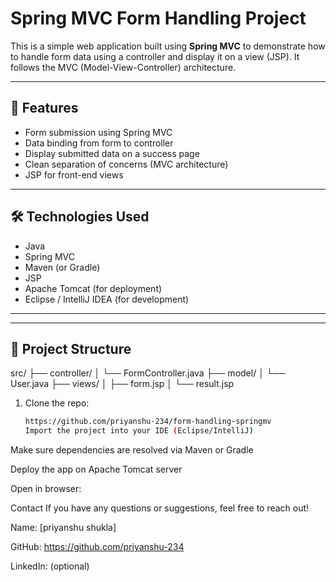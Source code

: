 # Spring MVC Form Handling Project

This is a simple web application built using **Spring MVC** to demonstrate how to handle form data using a controller and display it on a view (JSP). It follows the MVC (Model-View-Controller) architecture.

---

## 🚀 Features

- Form submission using Spring MVC
- Data binding from form to controller
- Display submitted data on a success page
- Clean separation of concerns (MVC architecture)
- JSP for front-end views

---

## 🛠️ Technologies Used

- Java
- Spring MVC
- Maven (or Gradle)
- JSP
- Apache Tomcat (for deployment)
- Eclipse / IntelliJ IDEA (for development)

---


---

## 📂 Project Structure
src/ ├── controller/ │ └── FormController.java ├── model/ │ └── User.java ├── views/ │ ├── form.jsp │ └── result.jsp

1. Clone the repo:
   ```bash
   https://github.com/priyanshu-234/form-handling-springmv
   Import the project into your IDE (Eclipse/IntelliJ)

Make sure dependencies are resolved via Maven or Gradle

Deploy the app on Apache Tomcat server

Open in browser:


 Contact
If you have any questions or suggestions, feel free to reach out!

Name: [priyanshu shukla]

GitHub: https://github.com/priyanshu-234

LinkedIn: (optional)



